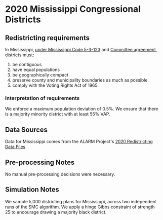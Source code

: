 # 2020 Mississippi Congressional Districts

## Redistricting requirements
In Mississippi, [under Mississippi Code 5-3-123](https://advance.lexis.com/documentpage/?pdmfid=1000516&crid=d062935b-fafc-45ea-a1f4-dc1ba2a3377c&nodeid=AAEAACAAFAAC&nodepath=%2FROOT%2FAAE%2FAAEAAC%2FAAEAACAAF%2FAAEAACAAFAAC&level=4&haschildren=&populated=false&title=%C2%A7+5-3-123.+Preparation+of+plan+to+redistrict+congressional+districts.&config=00JABhZDIzMTViZS04NjcxLTQ1MDItOTllOS03MDg0ZTQxYzU4ZTQKAFBvZENhdGFsb2f8inKxYiqNVSihJeNKRlUp&pddocfullpath=%2Fshared%2Fdocument%2Fstatutes-legislation%2Furn%3AcontentItem%3A8P6B-7XD2-8T6X-701X-00008-00&ecomp=_g1_kkk&prid=4f3abbc9-f98b-4883-a5ce-fcb4020b7438) and [Committee agreement](https://www.dropbox.com/s/z36sc17c3m1cewv/MississippiLegislativeAndCongressionalRedistrictingCommitteeMinutes2012-04-05.pdf), districts must:

1. be contiguous
1. have equal populations
1. be geographically compact
1. preserve county and municipality boundaries as much as possible
1. comply with the Voting Rights Act of 1965


### Interpretation of requirements
We enforce a maximum population deviation of 0.5%.
We ensure that there is a majority minority district with at least 55% VAP.

## Data Sources
Data for Mississippi comes from the ALARM Project's [2020 Redistricting Data Files](https://alarm-redist.github.io/posts/2021-08-10-census-2020/).

## Pre-processing Notes
No manual pre-processing decisions were necessary.

## Simulation Notes
We sample 5,000 districting plans for Mississippi, across two independent runs of the SMC algorithm.
We apply a hinge Gibbs constraint of strength 25 to encourage drawing a majority black district.
